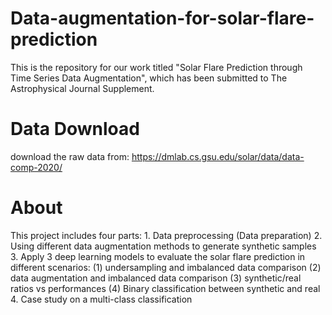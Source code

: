 # Data-augmentation-for-solar-flare-prediction
This is the repository for our work titled "Solar Flare Prediction through Time Series Data Augmentation", which has been submitted to The Astrophysical Journal Supplement. 

# Data Download
download the raw data from: https://dmlab.cs.gsu.edu/solar/data/data-comp-2020/

# About
This project includes four parts: 1. Data preprocessing (Data preparation) 2. Using different data augmentation methods to generate synthetic samples 3. Apply 3 deep learning models to evaluate the solar flare prediction in different scenarios: (1) undersampling and imbalanced data comparison (2) data augmentation and imbalanced data comparison (3) synthetic/real ratios vs performances (4) Binary classification between synthetic and real  4. Case study on a multi-class classification
